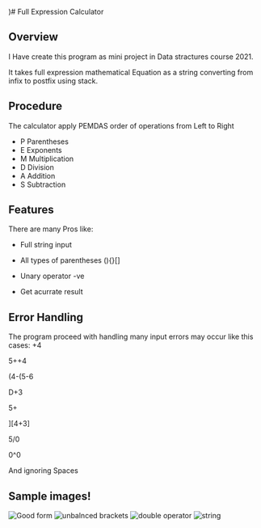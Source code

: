 )# Full Expression Calculator

## Overview
  I Have create this program as mini project in Data stractures course 2021.
  
  It takes full expression mathematical Equation as a string converting from infix to postfix using stack.
  
## Procedure
  The calculator apply PEMDAS order of operations from Left to Right
  
  - P Parentheses
  - E Exponents
  - M Multiplication
  - D Division
  - A Addition
  - S Subtraction
  
  
  
## Features 
  There are many Pros like:

  - Full string input

  - All types of parentheses (){}[]

  - Unary operator -ve

  - Get acurrate result

## Error Handling
   The program proceed with handling many input errors may occur like this cases:
  +4
  
  5++4
  
  (4-(5-6
  
  D+3
  
  5+
  
  ][4+3]
  
  5/0
  
  0^0
  
  And ignoring Spaces
  
## Sample images!

![Good form](https://github.com/ZeyadArafa/Full-Expression-Calculator/assets/121558294/f80e218d-68cb-4865-9324-0926228bb538)
  ![unbalnced brackets](https://github.com/ZeyadArafa/Full-Expression-Calculator/assets/121558294/a5d1e8ec-0352-4ba3-99fd-e3948217eafc)
  ![double operator](https://github.com/ZeyadArafa/Full-Expression-Calculator/assets/121558294/b0484d22-ab76-4931-801d-33b990b6a169)
  ![string](https://github.com/ZeyadArafa/Full-Expression-Calculator/assets/121558294/89830042-ad82-4d12-aabb-ed247806da77)


  
